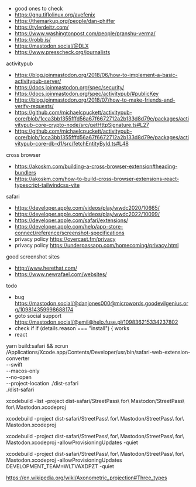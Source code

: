 - good ones to check
- https://gnu.tiflolinux.org/avefenix
- https://themarkup.org/people/dan-phiffer
- https://tylerdeitz.com/
- https://www.washingtonpost.com/people/pranshu-verma/
- https://robb.is/
- https://mastodon.social/@DLX
- https://www.presscheck.org/journalists

activitypub

- https://blog.joinmastodon.org/2018/06/how-to-implement-a-basic-activitypub-server/
- https://docs.joinmastodon.org/spec/security/
- https://docs.joinmastodon.org/spec/activitypub/#publicKey
- https://blog.joinmastodon.org/2018/07/how-to-make-friends-and-verify-requests/
- https://github.com/michaelcpuckett/activitypub-core/blob/1cca3bb1355fffd56a67f6672712a2b133d8d79e/packages/activitypub-core-crypto-node/src/getHttpSignature.ts#L27
- https://github.com/michaelcpuckett/activitypub-core/blob/1cca3bb1355fffd56a67f6672712a2b133d8d79e/packages/activitypub-core-db-d1/src/fetchEntityById.ts#L48

cross browser

- https://akoskm.com/building-a-cross-browser-extension#heading-bundlers
- https://akoskm.com/how-to-build-cross-browser-extensions-react-typescript-tailwindcss-vite

safari

- https://developer.apple.com/videos/play/wwdc2020/10665/
- https://developer.apple.com/videos/play/wwdc2022/10099/
- https://developer.apple.com/safari/extensions/
- https://developer.apple.com/help/app-store-connect/reference/screenshot-specifications
- privacy policy https://overcast.fm/privacy
- privacy policy https://underpassapp.com/homecoming/privacy.html

good screenshot sites

- http://www.herethat.com/
- https://www.newrafael.com/websites/

todo

- bug https://mastodon.social/@danjones000@microwords.goodevilgenius.org/109814359998688174
- goto social support https://mastodon.social/@emil@helo.fuse.pl/109836215334237802
- check if if (details.reason === "install") { works
- react

yarn build:safari && xcrun /Applications/Xcode.app/Contents/Developer/usr/bin/safari-web-extension-converter \
--swift \
--macos-only \
--no-open \
--project-location ./dist-safari \
./dist-safari

xcodebuild -list -project dist-safari/StreetPass\ for\ Mastodon/StreetPass\ for\ Mastodon.xcodeproj

xcodebuild -project dist-safari/StreetPass\ for\ Mastodon/StreetPass\ for\ Mastodon.xcodeproj

xcodebuild -project dist-safari/StreetPass\ for\ Mastodon/StreetPass\ for\ Mastodon.xcodeproj -allowProvisioningUpdates -quiet

xcodebuild -project dist-safari/StreetPass\ for\ Mastodon/StreetPass\ for\ Mastodon.xcodeproj -allowProvisioningUpdates DEVELOPMENT_TEAM=WLTVAXDPZT -quiet

https://en.wikipedia.org/wiki/Axonometric_projection#Three_types
